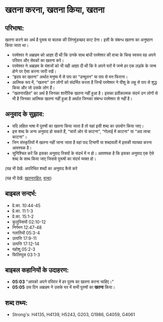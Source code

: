 # खतना करना, खतना किया, खतना #

## परिभाषा: ##

खतना करने का अर्थ है पुरूष या बालक की लिंगमुंडच्छद काट देना। इसी के संबन्ध खतना का अनुष्ठान किया जाता था।

* परमेश्वर ने अब्राहम को आज्ञा दी थी कि उनके साथ बांधी परमेश्वर की वाचा के चिन्ह स्वरूप वह अपने परिवार और सेवकों का खतना करे।
* परमेश्वर ने अब्राहम के वंशजों को भी यही आज्ञा दी थी कि वे अपने घरों में जन्मे हर एक लड़के के जन्म होने पर ऐसा करना जारी रखें।
* “हृदय का खतना” अर्थात मनुष्य में से पाप का “उन्मूलन” या पाप से मन फिराना।
* आत्मिक रूप में, “खतना” उन लोगों को संदर्भित करता है जिन्हें परमेश्वर ने यीशु के लहू से पाप से शुद्ध किया और जो उसके लोग हैं।
* ”खतनारहित” का अर्थ है जिनका शारीरिक खतना नहीं हुआ है। इसका प्रतीकात्मक संदर्भ उन लोगों से भी है जिनका आत्मिक खतना नहीं हुआ है अर्थात जिनका संबन्ध परमेश्वर से नहीं है।

## अनुवाद के सुझाव: ##

* यदि लक्षित भाषा में पुरुषों का खतना किया जाता है तो यहां इसी शब्द का उपयोग किया जाए।
* इस शब्द के अन्य अनुवाद हो सकते हैं, “चारों ओर से काटना”, “गोलाई में काटना” या “अग्र त्वचा काटना”।
* जिन संस्कृतियों में खतना नहीं जाना जाता है वहां पाद टिप्पणी या शब्दावली में इसकी व्याख्या करना आवश्यक है।
* सुनिश्चित करें कि इसका अनुवाद स्त्रियों के संदर्भ में न हो। आवश्यक है कि इसका अनुवाद एक ऐसे शब्द के साथ किया जाए जिससे पुरूषों का संदर्भ व्यक्त हो।

(यह भी देखें: अपरिचित शब्दों का अनुवाद कैसे करे

(यह भी देखें: [खतनारहित](../uncircumcised.md), [वाचा](../covenant.md)) 

## बाइबल सन्दर्भ: ##

* प्रे.का. 10:44-45
* प्रे.का. 11:1-3
* प्रे.का. 15:1-2
* कुलुस्सियों 02:10-12
* निर्गमन 12:47-48
* गलातियों 05:3-4
* उत्पत्ति 17:9-11
* उत्पत्ति 17:12-14
* यहोशू 05:2-3
* फिलिप्पुस 03:1-3

## बाइबल कहानियों के उदाहरण: ##

* __05:03__ "आपको अपने परिवार में हर पुरुष का खतना करना चाहिए।"
* __05:05__ उस दिन अब्राहम ने उसके घर में सभी पुरुषों का __खतना__ किया।

## शब्द तथ्य: ##

* Strong's: H4135, H4139, H5243, G203, G1986, G4059, G4061
